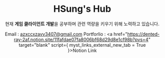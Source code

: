 <div align="center"><h1>HSung's Hub</h1></div>

<div align="center">
현재 <strong>게임 클라이언트 개발</strong>을 공부하며 관련 역량을 키우기 위해 노력하고 있습니다.

Email : azxccxzavv3407@gmail.com
Portforlio : <a href="https://dented-ray-2af.notion.site/11fafdae07fa8006bf68d29d8e1cf98b?pvs=4" target="blank" script={
        myst_links_external_new_tab = True       
}>Notion Link</a>
</div>
